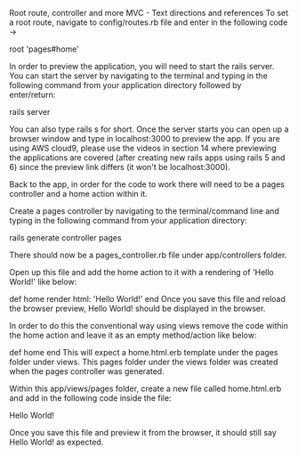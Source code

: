 Root route, controller and more MVC - Text directions and references
To set a root route, navigate to config/routes.rb file and enter in the following code ->

root 'pages#home'

In order to preview the application, you will need to start the rails server. You can start the server by navigating to the terminal and typing in the following command from your application directory followed by enter/return:

rails server

You can also type rails s for short. Once the server starts you can open up a browser window and type in localhost:3000 to preview the app. If you are using AWS cloud9, please use the videos in section 14 where previewing the applications are covered (after creating new rails apps using rails 5 and 6) since the preview link differs (it won't be localhost:3000).

Back to the app, in order for the code to work there will need to be a pages controller and a home action within it.

Create a pages controller by navigating to the terminal/command line and typing in the following command from your application directory:

rails generate controller pages

There should now be a pages_controller.rb file under app/controllers folder.

Open up this file and add the home action to it with a rendering of 'Hello World!' like below:

def home
  render html: 'Hello World!'
end
Once you save this file and reload the browser preview, Hello World! should be displayed in the browser.

In order to do this the conventional way using views remove the code within the home action and leave it as an empty method/action like below:

def home
end
This will expect a home.html.erb template under the pages folder under views. This pages folder under the views folder was created when the pages controller was generated.

Within this app/views/pages folder, create a new file called home.html.erb and add in the following code inside the file:

Hello World!

Once you save this file and preview it from the browser, it should still say Hello World! as expected.